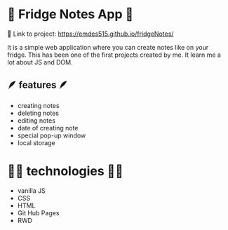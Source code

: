 # 📒 Fridge Notes App 📒

🔗 Link to project: https://emdes515.github.io/fridgeNotes/

It is a simple web application where you can create notes like on your fridge. 
This has been one of the first projects created by me. It learn me a lot about JS and DOM. 

## 🪶 features 🪶
* creating notes
* deleting notes
* editing notes
* date of creating note
* special pop-up window
* local storage

# 🧑‍💻 technologies 🧑‍💻
* vanilla JS
* CSS
* HTML
* Git Hub Pages
* RWD

